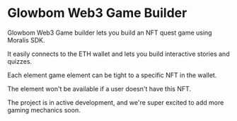 # Glowbom Web3 Game Builder

Glowbom Web3 Game builder lets you build an NFT quest game using Moralis SDK.

It easily connects to the ETH wallet and lets you build interactive stories and quizzes.

Each element game element can be tight to a specific NFT in the wallet.

The element won't be available if a user doesn't have this NFT.

The project is in active development, and we're super excited to add more gaming mechanics soon.
